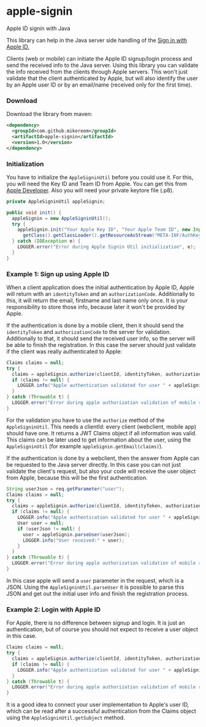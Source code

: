 # apple-signin
Apple ID signin with Java

This library can help in the Java server side handling of the [Sign in with Apple ID.](https://developer.apple.com/sign-in-with-apple/)

Clients (web or mobile) can initiate the Apple ID signup/login process and send the received info to the Java server. Using this library you can validate the info received from the clients through Apple servers. This won't just validate that the client authenticated by Apple, but will also identify the user by an Apple user ID or by an email/name (received only for the first time).

### Download

Download the library from maven:
```xml
<dependency>
  <groupId>com.github.mikereem</groupId>
  <artifactId>apple-signin</artifactId>
  <version>1.0</version>
</dependency>
```
### Initialization

You have to initialize the `AppleSigninUtil` before you could use it. For this, you will need the Key ID and Team ID from Apple. You can get this from [Apple Developer](https://developer.apple.com). Also you will need your private keytore file (.p8).
```java
private AppleSigninUtil appleSignin;

public void init() {
  appleSignin = new AppleSigninUtil();
  try {
    appleSignin.init("Your Apple Key ID", "Your Apple Team ID", new InputStreamReader(
      getClass().getClassLoader().getResourceAsStream("META-INF/AuthKey_yourprivatekey.p8")));
  } catch (IOException e) {
    LOGGER.error("Error during Apple Signin Util initialization", e);
  }
}
```

### Example 1: Sign up using Apple ID

When a client application does the initial authentication by Apple ID, Apple will return with an `identityToken` and an `authorizationCode`. Additionally to this, it will return the email, firstname and last name only once. It is your responsibility to store those info, because later it won't be provided by Apple.

If the authentication is done by a mobile client, then it should send the `identityToken` and `authorizationCode` to the server for validation. Additionally to that, it should send the received user info, so the server will be able to finish the registration. In this case the server should just validate if the client was really authenticated to Apple:

```java
Claims claims = null;
try {
  claims = appleSignin.authorize(clientId, identityToken, authorizationCode, null);
  if (claims != null) {
    LOGGER.info("Apple authentication validated for user " + appleSignin.getEmail(claims));
  }
} catch (Throwable t) {
  LOGGER.error("Error during apple authorization validation of mobile registration", t);
}
```

For the validation you have to use the `authorize` method of the `AppleSigninUtil`. This needs a clientId: every client (webclient, mobile app) should have one. It returns a JWT Claims object if all information was valid. This claims can be later used to get information about the user, using the `AppleSigninUtil` (for example `appleSignin.getEmail(claims)`).

If the authentication is done by a webclient, then the answer from Apple can be requested to the Java server directly. In this case you can not just validate the client's request, but also your code will receive the user object from Apple, because this will be the first authentication.

```java
String userJson = req.getParameter("user");
Claims claims = null;
try {
  claims = appleSignin.authorize(clientId, identityToken, authorizationCode, null);
  if (claims != null) {
    LOGGER.info("Apple authentication validated for user " + appleSignin.getEmail(claims));
    User user = null;
    if (userJson != null) {
      user = appleSignin.parseUser(userJson);
      LOGGER.info("User received:" + user);
    }
  }
} catch (Throwable t) {
  LOGGER.error("Error during apple authorization validation of mobile registration", t);
}
```

In this case apple will send a `user` parameter in the request, which is a JSON. Using the `AppleSigninUtil.parseUser` it is possible to parse this JSON and get out the initial user info and finish the registration process.

### Example 2: Login with Apple ID

For Apple, there is no difference between signup and login. It is just an authentication, but of course you should not expect to receive a user object in this case.

```java
Claims claims = null;
try {
  claims = appleSignin.authorize(clientId, identityToken, authorizationCode, null);
  if (claims != null) {
    LOGGER.info("Apple authentication validated for user " + appleSignin.getSubject(claims));
  }
} catch (Throwable t) {
  LOGGER.error("Error during apple authorization validation of mobile registration", t);
}
```

It is a good idea to connect your user implementation to Apple's user ID, which can be read after a successful authentication from the Claims object using the `AppleSigninUtil.getSubject` method.
